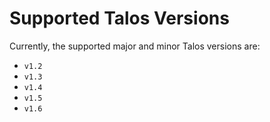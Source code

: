 # Supported Talos Versions

Currently, the supported major and minor Talos versions are:

- `v1.2`
- `v1.3`
- `v1.4`
- `v1.5`
- `v1.6`
